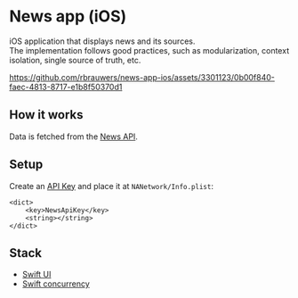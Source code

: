 # News app (iOS)

iOS application that displays news and its sources.<br>
The implementation follows good practices, such as modularization, context isolation, single source of truth, etc.

https://github.com/rbrauwers/news-app-ios/assets/3301123/0b00f840-faec-4813-8717-e1b8f50370d1

## How it works
Data is fetched from the [News API](https://newsapi.org/).

## Setup
Create an [API Key](https://newsapi.org/account) and place it at `NANetwork/Info.plist`:
```
<dict>
	<key>NewsApiKey</key>
	<string></string>
</dict>
```


## Stack
- [Swift UI](https://developer.apple.com/xcode/swiftui/)
- [Swift concurrency](https://docs.swift.org/swift-book/documentation/the-swift-programming-language/concurrency/)
